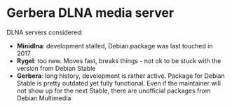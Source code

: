 # Gerbera DLNA media server

DLNA servers considered:

- **Minidlna**: development stalled, Debian package was last touched in 2017
- **Rygel**: too new. Moves fast, breaks things - not ok to be stuck with the
  version from Debian Stable
- **Gerbera**: long history, development is rather active. Package for Debian
  Stable is pretty outdated yet fully functional. Even if the maintainer will
  not show up for the next Stable, there are unofficial packages from Debian
  Multimedia
